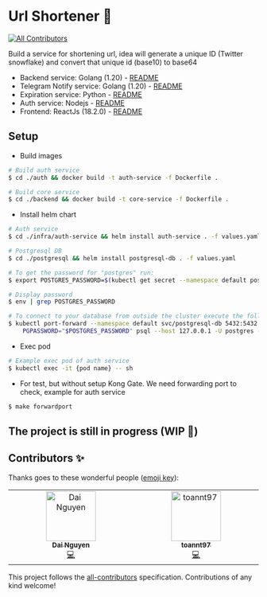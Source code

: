 # Url Shortener :tada:

<!-- ALL-CONTRIBUTORS-BADGE:START - Do not remove or modify this section -->

[![All Contributors](https://img.shields.io/badge/all_contributors-1-orange.svg?style=flat-square)](#contributors-)

<!-- ALL-CONTRIBUTORS-BADGE:END -->

Build a service for shortening url, idea will generate a unique ID (Twitter snowflake) and convert that unique id (base10) to base64

- Backend service: Golang (1.20) - [README](./backend/README.md)
- Telegram Notify service: Golang (1.20) - [README](./telegram-notify/README.md)
- Expiration service: Python - [README](./expiration/README.md)
- Auth service: Nodejs - [README](./auth/README.md)
- Frontend: ReactJs (18.2.0) - [README](./web-app/README.md)


## Setup
- Build images
```bash
# Build auth service
$ cd ./auth && docker build -t auth-service -f Dockerfile .

# Build core service
$ cd ./backend && docker build -t core-service -f Dockerfile .
```
- Install helm chart
```bash
# Auth service
$ cd ./infra/auth-service && helm install auth-service . -f values.yaml
```
```bash
# Postgresql DB
$ cd ./postgresql && helm install postgresql-db . -f values.yaml
```
```bash
# To get the password for "postgres" run:
$ export POSTGRES_PASSWORD=$(kubectl get secret --namespace default postgresql -o jsonpath="{.data.postgres-password}" | base64 -d)

# Display password
$ env | grep POSTGRES_PASSWORD

# To connect to your database from outside the cluster execute the following commands:
$ kubectl port-forward --namespace default svc/postgresql-db 5432:5432 &
    PGPASSWORD="$POSTGRES_PASSWORD" psql --host 127.0.0.1 -U postgres -d url_shortener -p 5432
```

- Exec pod
```bash
# Example exec pod of auth service
$ kubectl exec -it {pod name} -- sh
```

- For test, but without setup Kong Gate. We need forwarding port to check, example for auth service
```bash
$ make forwardport
```

## The project is still in progress (WIP :rocket:)

## Contributors ✨

Thanks goes to these wonderful people ([emoji key](https://allcontributors.org/docs/en/emoji-key)):

<!-- ALL-CONTRIBUTORS-LIST:START - Do not remove or modify this section -->
<!-- prettier-ignore-start -->
<!-- markdownlint-disable -->
<table>
  <tbody>
    <tr>
      <td align="center" valign="top" width="14.28%"><a href="https://nguyendai.dev/"><img src="https://avatars.githubusercontent.com/u/37446552?v=4?s=100" width="100px;" alt="Dai Nguyen"/><br /><sub><b>Dai Nguyen</b></sub></a><br /><a href="https://github.com/ngtrdai197/url-shortener/commits?author=ngtrdai197" title="Code">💻</a></td>
      <td align="center" valign="top" width="14.28%"><a href="https://github.com/toannt97"><img src="https://avatars.githubusercontent.com/u/54499867?v=4?s=100" width="100px;" alt="toannt97"/><br /><sub><b>toannt97</b></sub></a><br /><a href="https://github.com/ngtrdai197/url-shortener/commits?author=toannt97" title="Code">💻</a>
    </tr>
  </tbody>
</table>

<!-- markdownlint-restore -->
<!-- prettier-ignore-end -->

<!-- ALL-CONTRIBUTORS-LIST:END -->

This project follows the [all-contributors](https://github.com/all-contributors/all-contributors) specification. Contributions of any kind welcome!
